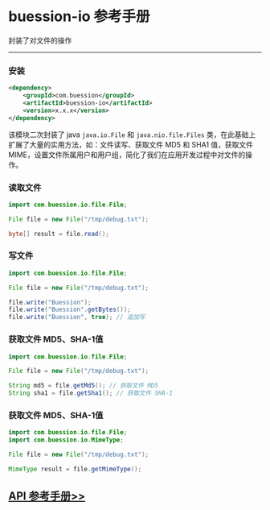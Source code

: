 # buession-io 参考手册


封装了对文件的操作


---


### **安装**

```xml
<dependency>
    <groupId>com.buession</groupId>
    <artifactId>buession-io</artifactId>
    <version>x.x.x</version>
</dependency>
```


该模块二次封装了 java `java.io.File` 和 `java.nio.file.Files` 类，在此基础上扩展了大量的实用方法，如：文件读写、获取文件 MD5 和 SHA1 值，获取文件 MIME，设置文件所属用户和用户组，简化了我们在应用开发过程中对文件的操作。


### **读取文件**

```java
import com.buession.io.file.File;

File file = new File("/tmp/debug.txt");

byte[] result = file.read();
```


### **写文件**

```java
import com.buession.io.file.File;

File file = new File("/tmp/debug.txt");

file.write("Buession");
file.write("Buession".getBytes());
file.write("Buession", true); // 追加写
```


### **获取文件 MD5、SHA-1值**

```java
import com.buession.io.file.File;

File file = new File("/tmp/debug.txt");

String md5 = file.getMd5(); // 获取文件 MD5
String sha1 = file.getSha1(); // 获取文件 SHA-1
```


### **获取文件 MD5、SHA-1值**

```java
import com.buession.io.file.File;
import com.buession.io.MimeType;

File file = new File("/tmp/debug.txt");

MimeType result = file.getMimeType();
```


## [API 参考手册>>](/manual/2.0/docs/buession-io/)